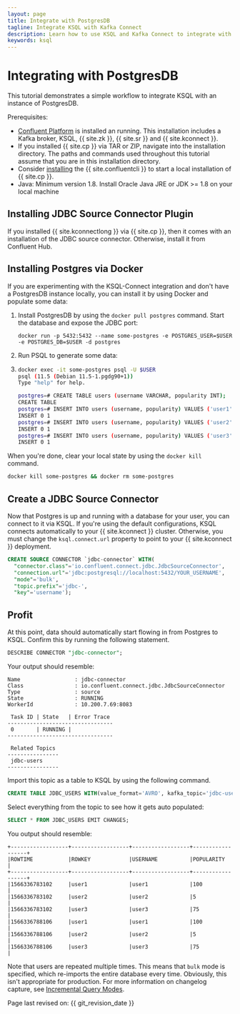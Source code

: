 ```yaml
---
layout: page
title: Integrate with PostgresDB
tagline: Integrate KSQL with Kafka Connect
description: Learn how to use KSQL and Kafka Connect to integrate with PostgresDB
keywords: ksql
---
```


Integrating with PostgresDB
===========================

This tutorial demonstrates a simple workflow to integrate KSQL with an
instance of PostgresDB.

Prerequisites:

-   [Confluent
    Platform](https://docs.confluent.io/current/installation/installing_cp/index.html)
    is installed an running. This installation includes a Kafka broker,
    KSQL, {{ site.zk }}, {{ site.sr }} and {{ site.kconnect }}.
-   If you installed {{ site.cp }} via TAR or ZIP, navigate into the
    installation directory. The paths and commands used throughout this
    tutorial assume that you are in this installation directory.
-   Consider
    [installing](https://docs.confluent.io/current/cli/installing.html)
    the {{ site.confluentcli }} to start a local installation of {{
    site.cp }}.
-   Java: Minimum version 1.8. Install Oracle Java JRE or JDK >= 1.8 on
    your local machine

Installing JDBC Source Connector Plugin
---------------------------------------

If you installed {{ site.kconnectlong }} via {{ site.cp }}, then it
comes with an installation of the JDBC source connector. Otherwise,
install it from Confluent Hub.

Installing Postgres via Docker
------------------------------

If you are experimenting with the KSQL-Connect integration and don't
have a PostgresDB instance locally, you can install it by using Docker and
populate some data:

1.  Install PostgresDB by using the `docker pull postgres` command.
    Start the database and expose the JDBC port:
    ```
    docker run -p 5432:5432 --name some-postgres -e POSTGRES_USER=$USER -e POSTGRES_DB=$USER -d postgres
    ```
2.  Run PSQL to generate some data:
3.  
    ```bash
    docker exec -it some-postgres psql -U $USER
    psql (11.5 (Debian 11.5-1.pgdg90+1))
    Type "help" for help.

    postgres=# CREATE TABLE users (username VARCHAR, popularity INT);
    CREATE TABLE
    postgres=# INSERT INTO users (username, popularity) VALUES ('user1', 100);
    INSERT 0 1
    postgres=# INSERT INTO users (username, popularity) VALUES ('user2', 5);
    INSERT 0 1
    postgres=# INSERT INTO users (username, popularity) VALUES ('user3', 75);
    INSERT 0 1
    ```

When you're done, clear your local state by using the
`docker kill` command.

```bash
docker kill some-postgres && docker rm some-postgres
```

Create a JDBC Source Connector
------------------------------

Now that Postgres is up and running with a database for your user, you
can connect to it via KSQL. If you're using the default configurations,
KSQL connects automatically to your {{ site.kconnect }} cluster.
Otherwise, you must change the `ksql.connect.url` property to point to
your {{ site.kconnect }} deployment.

```sql
CREATE SOURCE CONNECTOR `jdbc-connector` WITH(
  "connector.class"='io.confluent.connect.jdbc.JdbcSourceConnector',
  "connection.url"='jdbc:postgresql://localhost:5432/YOUR_USERNAME',
  "mode"='bulk',
  "topic.prefix"='jdbc-',
  "key"='username');
```

Profit
------

At this point, data should automatically start flowing in from Postgres
to KSQL. Confirm this by running the following statement.

```sql
DESCRIBE CONNECTOR "jdbc-connector";
```

Your output should resemble:

```
Name                 : jdbc-connector
Class                : io.confluent.connect.jdbc.JdbcSourceConnector
Type                 : source
State                : RUNNING
WorkerId             : 10.200.7.69:8083

 Task ID | State   | Error Trace
---------------------------------
 0       | RUNNING |
---------------------------------

 Related Topics
----------------
 jdbc-users
----------------
```

Import this topic as a table to KSQL by using the following command.

```sql
CREATE TABLE JDBC_USERS WITH(value_format='AVRO', kafka_topic='jdbc-users');
```

Select everything from the topic to see how it gets auto populated:

```sql
SELECT * FROM JDBC_USERS EMIT CHANGES;
```

You output should resemble:

```
+------------------+------------------+------------------+------------------+
|ROWTIME           |ROWKEY            |USERNAME          |POPULARITY        |
+------------------+------------------+------------------+------------------+
|1566336783102     |user1             |user1             |100               |
|1566336783102     |user2             |user2             |5                 |
|1566336783102     |user3             |user3             |75                |
|1566336788106     |user1             |user1             |100               |
|1566336788106     |user2             |user2             |5                 |
|1566336788106     |user3             |user3             |75                |
```

Note that users are repeated multiple times. This means that `bulk` mode is
specified, which re-imports the entire database every time. Obviously, this
isn't appropriate for production. For more information on changelog capture,
see [Incremental Query
Modes](https://docs.confluent.io/current/connect/kafka-connect-jdbc/source-connector/index.html#incremental-query-modes).

Page last revised on: {{ git_revision_date }}
